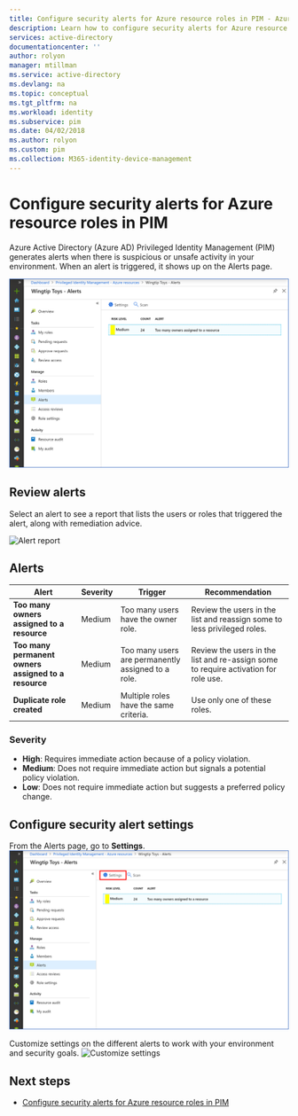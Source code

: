 ```yaml
---
title: Configure security alerts for Azure resource roles in PIM - Azure Active Directory | Microsoft Docs
description: Learn how to configure security alerts for Azure resource roles in Azure AD Privileged Identity Management (PIM).
services: active-directory
documentationcenter: ''
author: rolyon
manager: mtillman
ms.service: active-directory
ms.devlang: na
ms.topic: conceptual
ms.tgt_pltfrm: na
ms.workload: identity
ms.subservice: pim
ms.date: 04/02/2018
ms.author: rolyon
ms.custom: pim
ms.collection: M365-identity-device-management
---
```


# Configure security alerts for Azure resource roles in PIM
Azure Active Directory (Azure AD) Privileged Identity Management (PIM) generates alerts when there is suspicious or unsafe activity in your environment. When an alert is triggered, it shows up on the Alerts page. 

![Alerts page](media/azure-pim-resource-rbac/RBAC-alerts-home.png)

## Review alerts
Select an alert to see a report that lists the users or roles that triggered the alert, along with remediation advice.

![Alert report](media/azure-pim-resource-rbac/rbac-alert-info.png)

## Alerts
| Alert | Severity | Trigger | Recommendation |
| --- | --- | --- | --- |
| **Too many owners assigned to a resource** |Medium |Too many users have the owner role. |Review the users in the list and reassign some to less privileged roles. |
| **Too many permanent owners assigned to a resource** |Medium |Too many users are permanently assigned to a role. |Review the users in the list and re-assign some to require activation for role use. |
| **Duplicate role created** |Medium |Multiple roles have the same criteria. |Use only one of these roles. |


### Severity
* **High**: Requires immediate action because of a policy violation. 
* **Medium**: Does not require immediate action but signals a potential policy violation.
* **Low**: Does not require immediate action but suggests a preferred policy change.

## Configure security alert settings
From the Alerts page, go to **Settings**.
![Settings](media/azure-pim-resource-rbac/rbac-navigate-settings.png)

Customize settings on the different alerts to work with your environment and security goals.
![Customize settings](media/azure-pim-resource-rbac/rbac-alert-settings.png)

## Next steps

- [Configure security alerts for Azure resource roles in PIM](pim-resource-roles-configure-alerts.md)
